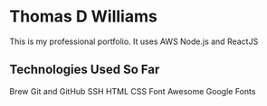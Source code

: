 # Thomas D Williams
This is my professional portfolio.  It uses AWS Node.js and ReactJS

## Technologies Used So Far

Brew
Git and GitHub
SSH
HTML
CSS
Font Awesome
Google Fonts

